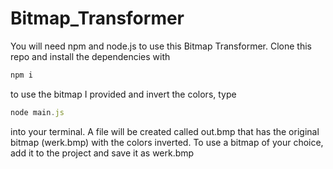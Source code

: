 # Bitmap_Transformer

You will need npm and node.js to use this Bitmap Transformer.
Clone this repo and install the dependencies with 

```javascript
npm i
```

to use the bitmap I provided and invert the colors, type
```javascript
node main.js
```
into your terminal. A file will be created called out.bmp that has the original bitmap (werk.bmp) with the colors inverted. To use a bitmap of your choice, add it to the project and save it as werk.bmp
